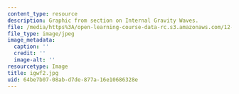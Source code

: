 ```yaml
---
content_type: resource
description: Graphic from section on Internal Gravity Waves.
file: /media/https%3A/open-learning-course-data-rc.s3.amazonaws.com/12-802-wave-motions-in-the-ocean-and-atmosphere-spring-2004/64be7b0708abd7de877a16e10686328e_igwf2.jpg
file_type: image/jpeg
image_metadata:
  caption: ''
  credit: ''
  image-alt: ''
resourcetype: Image
title: igwf2.jpg
uid: 64be7b07-08ab-d7de-877a-16e10686328e
---
```

